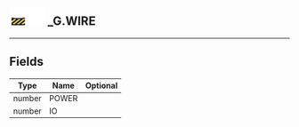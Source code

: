 ## <img src="../../.gitbook/assets/unknown.png" width="32" height="32" /><img src="../../.gitbook/assets/base.png" width="32" height="32" /> _G.WIRE


-----------------
## Fields

| Type   | Name | Optional |
| ------ | ---- | -------: |
| number | POWER |  |
| number | IO |  |
